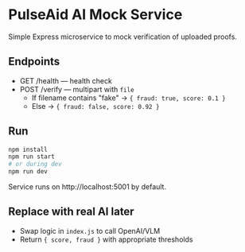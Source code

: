 # PulseAid AI Mock Service

Simple Express microservice to mock verification of uploaded proofs.

## Endpoints

- GET /health — health check
- POST /verify — multipart with `file`
  - If filename contains "fake" → `{ fraud: true, score: 0.1 }`
  - Else → `{ fraud: false, score: 0.92 }`

## Run

```bash
npm install
npm run start
# or during dev
npm run dev
```

Service runs on http://localhost:5001 by default.

## Replace with real AI later

- Swap logic in `index.js` to call OpenAI/VLM
- Return `{ score, fraud }` with appropriate thresholds
